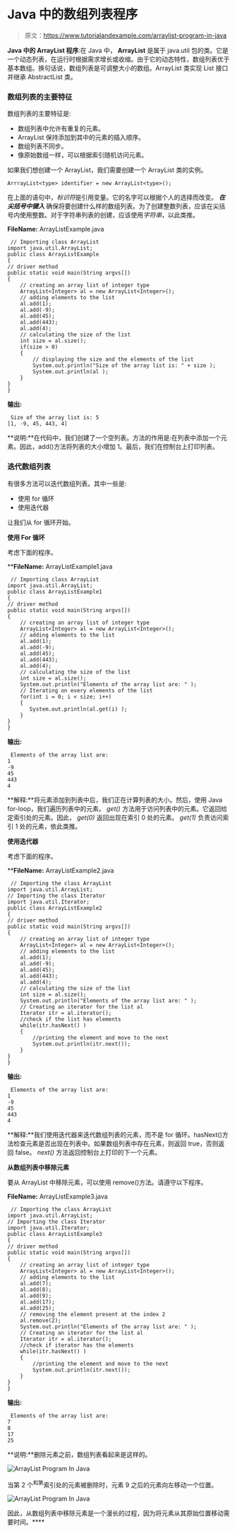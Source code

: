 # Java 中的数组列表程序

> 原文：<https://www.tutorialandexample.com/arraylist-program-in-java>

**Java 中的 ArrayList 程序**:在 Java 中， **ArrayList** 是属于 java.util 包的类。它是一个动态列表，在运行时根据需求增长或收缩。由于它的动态特性，数组列表优于基本数组。换句话说，数组列表是可调整大小的数组。ArrayList 类实现 List 接口并继承 AbstractList 类。

### 数组列表的主要特征

数组列表的主要特征是:

*   数组列表中允许有重复的元素。
*   ArrayList 保持添加到其中的元素的插入顺序。
*   数组列表不同步。
*   像原始数组一样，可以根据索引随机访问元素。

如果我们想创建一个 ArrayList，我们需要创建一个 ArrayList 类的实例。

```
ArrrayList<type> identifier = new ArrayList<type>();
```

在上面的语句中，*标识符*是引用变量。它的名字可以根据个人的选择而改变。 ***在尖括号中键入*** 确保将要创建什么样的数组列表。为了创建整数列表，应该在尖括号内使用整数。对于字符串列表的创建，应该使用*字符串*，以此类推。

**FileName:** ArrayListExample.java

```
 // Importing class ArrayList
import java.util.ArrayList;
public class ArrayListExample
{
// driver method
public static void main(String argvs[])
{
    // creating an array list of integer type
    ArrayList<Integer> al = new ArrayList<Integer>();
    // adding elements to the list
    al.add(1);
    al.add(-9);
    al.add(45);
    al.add(443);
    al.add(4);
    // calculating the size of the list
    int size = al.size();
    if(size > 0)
    {
        // displaying the size and the elements of the list
        System.out.println("Size of the array list is: " + size );
        System.out.println(al );
    }
}
} 
```

**输出:**

```
 Size of the array list is: 5
[1, -9, 45, 443, 4] 
```

**说明:**在代码中，我们创建了一个空列表。方法的作用是:在列表中添加一个元素。因此，add()方法将列表的大小增加 1。最后，我们在控制台上打印列表。

### 迭代数组列表

有很多方法可以迭代数组列表。其中一些是:

*   使用 for 循环
*   使用迭代器

让我们从 for 循环开始。

**使用 For 循环**

考虑下面的程序。

 ****FileName:** ArrayListExample1.java

```
 // Importing class ArrayList
import java.util.ArrayList;
public class ArrayListExample1
{
// driver method
public static void main(String argvs[])
{
    // creating an array list of integer type
    ArrayList<Integer> al = new ArrayList<Integer>();
    // adding elements to the list
    al.add(1);
    al.add(-9);
    al.add(45);
    al.add(443);
    al.add(4);
    // calculating the size of the list
    int size = al.size();
    System.out.println("Elements of the array list are: " );
    // Iterating on every elements of the list
    for(int i = 0; i < size; i++)
    {
       System.out.println(al.get(i) );
    }
}
} 
```

**输出:**

```
 Elements of the array list are:
1
-9
45
443
4 
```

**解释:**将元素添加到列表中后，我们正在计算列表的大小。然后，使用 Java for-loop，我们遍历列表中的元素。 *get()* 方法用于访问列表中的元素。它返回给定索引处的元素。因此， *get(0)* 返回出现在索引 0 处的元素。 *get(1)* 负责访问索引 1 处的元素，依此类推。

**使用迭代器**

考虑下面的程序。

 ****FileName:** ArrayListExample2.java

```
 // Importing the class ArrayList
import java.util.ArrayList;
// Importing the class Iterator
import java.util.Iterator;
public class ArrayListExample2
{
// driver method
public static void main(String argvs[])
{
    // creating an array list of integer type
    ArrayList<Integer> al = new ArrayList<Integer>();
    // adding elements to the list
    al.add(1);
    al.add(-9);
    al.add(45);
    al.add(443);
    al.add(4);
    // calculating the size of the list
    int size = al.size();
    System.out.println("Elements of the array list are: " );
    // Creating an iterator for the list al
    Iterator itr = al.iterator();
    //check if the list has elements 
    while(itr.hasNext() )
    {  
        //printing the element and move to the next
        System.out.println(itr.next()); 
    }
}
}              
```

**输出:**

```
 Elements of the array list are:
1
-9
45
443
4 
```

**解释:**我们使用迭代器来迭代数组列表的元素，而不是 for 循环。hasNext()方法检查元素是否出现在列表中。如果数组列表中存在元素，则返回 true，否则返回 false。 *next()* 方法返回控制台上打印的下一个元素。

**从数组列表中移除元素**

要从 ArrayList 中移除元素，可以使用 remove()方法。请遵守以下程序。

**FileName:** ArrayListExample3.java

```
 // Importing the class ArrayList
import java.util.ArrayList;
// Importing the class Iterator
import java.util.Iterator;
public class ArrayListExample3
{
// driver method
public static void main(String argvs[])
{
    // creating an array list of integer type
    ArrayList<Integer> al = new ArrayList<Integer>();
    // adding elements to the list
    al.add(7);
    al.add(8);
    al.add(9);
    al.add(17);
    al.add(25);
    // removing the element present at the index 2
    al.remove(2);
    System.out.println("Elements of the array list are: " );
    // Creating an iterator for the list al
    Iterator itr = al.iterator();
    //check if iterator has the elements 
    while(itr.hasNext() )
    {  
        //printing the element and move to the next
        System.out.println(itr.next()); 
    }
}
} 
```

**输出:**

```
 Elements of the array list are:
7
8
17
25 
```

**说明:**删除元素之前，数组列表看起来是这样的。

![ArrayList Program In Java](img/7bddcddb4ebb57d76993775dfb1ccc2d.png)

当第 2 个<sup>和第</sup>索引处的元素被删除时，元素 9 之后的元素向左移动一个位置。

![ArrayList Program In Java](img/493bed316346af3c72af1022eb4a8010.png)

因此，从数组列表中移除元素是一个漫长的过程，因为将元素从其原始位置移动需要时间。****